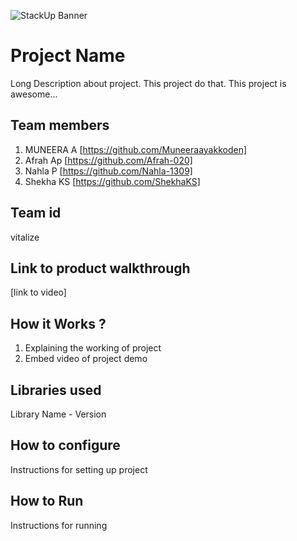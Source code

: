 ![StackUp Banner]([https://tinkerhub.frappe.cloud/files/stackup%20banner.jpeg])
# Project Name
Long Description about project. This project do that. This project is awesome...
## Team members
1. MUNEERA A [https://github.com/Muneeraayakkoden]
2. Afrah Ap [https://github.com/Afrah-020]
3. Nahla P [https://github.com/Nahla-1309]
4. Shekha KS [https://github.com/ShekhaKS]
## Team id
vitalize
## Link to product walkthrough
[link to video]
## How it Works ?
1. Explaining the working of project
2. Embed video of project demo
## Libraries used
Library Name - Version
## How to configure
Instructions for setting up project
## How to Run
Instructions for running
